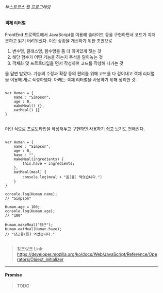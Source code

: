 ###### 부스트코스 웹 프로그래밍


#### 객체 리터럴


FrontEnd 프로젝트에서 JavaScript를 이용해 슬라이드 등을 구현하면서 코드가 지저분하고 읽기 어려워졌다. 이런 상황을 개선하기 위한 조언으로


1. 변수명, 클래스명, 함수명을 좀 더 의미있게 짓는 것
2. 해당 함수가 어떤 기능을 하는지 주석을 달아놓는 것
3. 객체화 및 프로토타입을 먼저 작성하여 코드를 작성해 나가는 것


을 답변 받았다. 기능의 수정과 확장 등의 편의를 위해 코드를 다 걷어내고 객체 리터럴을 이용해 새로 작성하였다. 아래는 객체 리터럴을 사용하기 위해 정리한 것.

<pre>
<code>
var Human = {
	name : "Simpson",
	age : 0,
	makeMeal() {},
	eatMeal() {}
}
</code>
</pre>

이런 식으로 프로토타입을 작성해두고 구현하면 사용하기 쉽고 보기도 편해진다.

<pre>
<code>
var Human = {
	name : "Simpson",
    age : 0,
    have : "",
	makeMeal(ingredients) {
		this.have = ingredients;
	},
	eatMeal(meal) {
		console.log(meal + "을(를) 먹었습니다.")
	}
}

console.log(Human.name);
// "Simpson"

Human.age = 100;
console.log(Human.age);
// "100"

Human.makeMeal("당근");
Human.eatMeal(Human.have);
// "당근을(를) 먹었습니다."
</code>
</pre>


> 참조링크
Link: https://developer.mozilla.org/ko/docs/Web/JavaScript/Reference/Operators/Object_initializer

<hr />


#### Promise
> TODO

